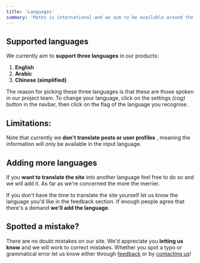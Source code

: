 ```yaml
---
title: 'Languages'
summary: 'Maths is international and we aim to be available around the world too!'
---
```


## Supported languages

We currently aim to **support three languages** in our products:

1. **English**
2. **Arabic**
3. **Chinese (simplified)**

The reason for picking these three languages is that these are those spoken in our project team.
To change your language, click on the settings _(cog)_ button in the navbar, then click on the flag of the language you recognise.

## Limitations:

Note that currently we **don't translate posts or user profiles** , meaning the information will only be available in the input language.

## Adding more languages

If you **want to translate the site** into another language feel free to do so and we will add it. As far as we're concerned the more the merrier.

If you don't have the time to translate the site yourself let us know the language you'd like in the feedback section. If enough people agree that there's a demand **we'll add the language**.

## Spotted a mistake?

There are no doubt mistakes on our site. We'd appreciate you **letting us know** and we will work to correct mistakes. Whether you spot a typo or grammatical error let us know either through [feedback](/feedback) or by [contacting us](/contact-us)!
